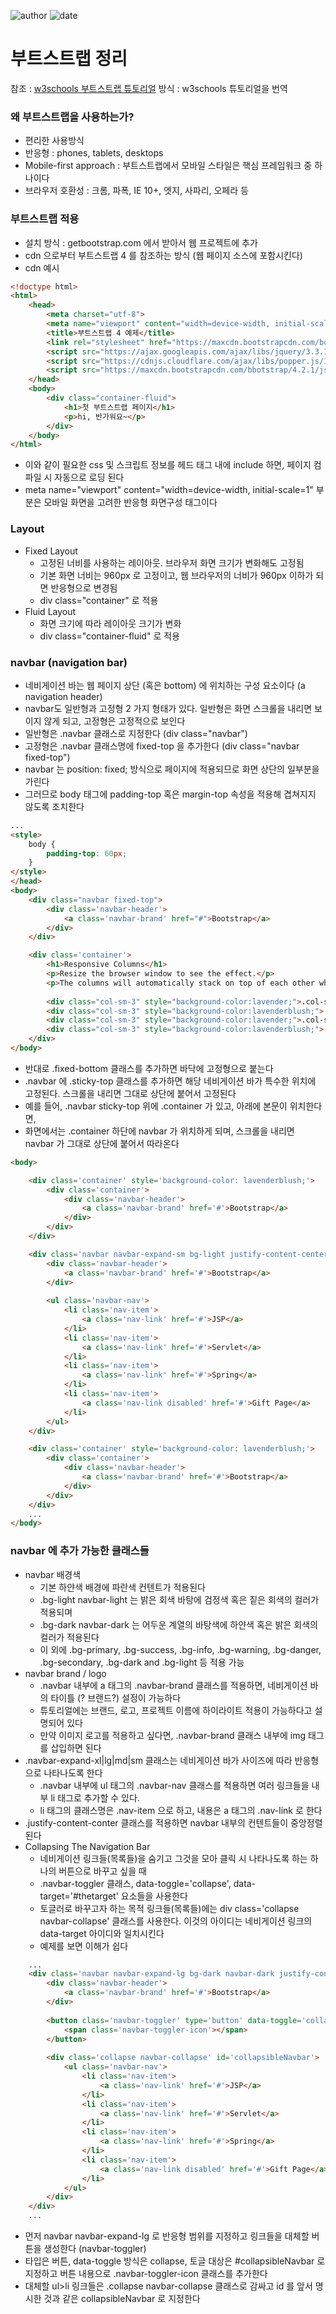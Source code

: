 ﻿
![author](https://img.shields.io/badge/author-daesungRa-lightgray.svg?style=flat-square)
![date](https://img.shields.io/badge/date-190128-lightgray.svg?style=flat-square)

# 부트스트랩 정리

참조 : [w3schools 부트스트랩 튜토리얼](https://www.w3schools.com/bootstrap4/)
방식 : w3schools 튜토리얼을 번역

### 왜 부트스트랩을 사용하는가?

- 편리한 사용방식
- 반응형 : phones, tablets, desktops
- Mobile-first approach : 부트스트랩에서 모바일 스타일은 핵심 프레임워크 중 하나이다
- 브라우저 호환성 : 크롬, 파폭, IE 10+, 엣지, 사파리, 오페라 등

### 부트스트랩 적용

- 설치 방식 : getbootstrap.com 에서 받아서 웹 프로젝트에 추가
- cdn 으로부터 부트스트랩 4 를 참조하는 방식 (웹 페이지 소스에 포함시킨다)
- cdn 예시

```HTML
<!doctype html>
<html>
	<head>
		<meta charset="utf-8">
		<meta name="viewport" content="width=device-width, initial-scale=1">
		<title>부트스트랩 4 예제</title>
		<link rel="stylesheet" href="https://maxcdn.bootstrapcdn.com/bootstrap/4.2.1/css/bootstrap.min.css">
		<script src="https://ajax.googleapis.com/ajax/libs/jquery/3.3.1/jquery.min.js"></script>
		<script src="https://cdnjs.cloudflare.com/ajax/libs/popper.js/1.14.6/umd/popper.min.js"></script>
		<script src="https://maxcdn.bootstrapcdn.com/bbotstrap/4.2.1/js/bootstrap.min.js"></script>
	</head>
	<body>
		<div class="container-fluid">
			<h1>첫 부트스트랩 페이지</h1>
			<p>hi, 반가워요~</p>
		</div>
	</body>
</html>
```

- 이와 같이 필요한 css 및 스크립트 정보를 헤드 태그 내에 include 하면, 페이지 컴파일 시 자동으로 로딩 된다
- meta name="viewport" content="width=device-width, initial-scale=1" 부분은 모바일 화면을 고려한 반응형 화면구성 태그이다

### Layout

- Fixed Layout
	* 고정된 너비를 사용하는 레이아웃. 브라우저 화면 크기가 변화해도 고정됨
	* 기본 화면 너비는 960px 로 고정이고, 웹 브라우저의 너비가 960px 이하가 되면 반응형으로 변경됨
	* div class="container" 로 적용
- Fluid Layout
	* 화면 크기에 따라 레이아웃 크기가 변화
	* div class="container-fluid" 로 적용

### navbar (navigation bar)

- 네비게이션 바는 웹 페이지 상단 (혹은 bottom) 에 위치하는 구성 요소이다 (a navigation header)
- navbar도 일반형과 고정형 2 가지 형태가 있다. 일반형은 화면 스크롤을 내리면 보이지 않게 되고, 고정형은 고정적으로 보인다
- 일반형은 .navbar 클래스로 지정한다 (div class="navbar")
- 고정형은 .navbar 클래스명에 fixed-top 을 추가한다 (div class="navbar fixed-top")
- navbar 는 position: fixed; 방식으로 페이지에 적용되므로 화면 상단의 일부분을 가린다
- 그러므로 body 태그에 padding-top 혹은 margin-top 속성을 적용해 겹쳐지지 않도록 조치한다

```HTML
...
<style>
	body {
		padding-top: 60px;
	}
</style>
</head>
<body>
	<div class="navbar fixed-top">
		<div class='navbar-header'>
			<a class='navbar-brand' href="#">Bootstrap</a>
		</div>
	</div>

	<div class='container'>
		<h1>Responsive Columns</h1>
		<p>Resize the browser window to see the effect.</p>
		<p>The columns will automatically stack on top of each other when the screen is less than 576px wide.</p>
		
		<div class="col-sm-3" style="background-color:lavender;">.col-sm-3</div>
		<div class="col-sm-3" style="background-color:lavenderblush;">.col-sm-3</div>
		<div class="col-sm-3" style="background-color:lavender;">.col-sm-3</div>
		<div class="col-sm-3" style="background-color:lavenderblush;">.col-sm-3</div>
	</div>
</body>
```

- 반대로 .fixed-bottom 클래스를 추가하면 바닥에 고정형으로 붙는다
- .navbar 에 .sticky-top 클래스를 추가하면 해당 네비게이션 바가 특수한 위치에 고정된다. 스크롤을 내리면 그대로 상단에 붙어서 고정된다
- 예를 들어, .navbar sticky-top 위에 .container 가 있고, 아래에 본문이 위치한다면,
- 화면에서는 .container 하단에 navbar 가 위치하게 되며, 스크롤을 내리면 navbar 가 그대로 상단에 붙어서 따라온다

```HTML
<body>

	<div class='container' style='background-color: lavenderblush;'>
		<div class='container'>
			<div class='navbar-header'>
				<a class='navbar-brand' href='#'>Bootstrap</a>
			</div>
		</div>
	</div>

	<div class='navbar navbar-expand-sm bg-light justify-content-center sticky-top'>
		<div class='navbar-header'>
			<a class='navbar-brand' href='#'>Bootstrap</a>
		</div>
		
		<ul class='navbar-nav'>
			<li class='nav-item'>
				<a class='nav-link' href='#'>JSP</a>
			</li>
			<li class='nav-item'>
				<a class='nav-link' href='#'>Servlet</a>
			</li>
			<li class='nav-item'>
				<a class='nav-link' href='#'>Spring</a>
			</li>
			<li class='nav-item'>
				<a class='nav-link disabled' href='#'>Gift Page</a>
			</li>
		</ul>
	</div>

	<div class='container' style='background-color: lavenderblush;'>
		<div class='container'>
			<div class='navbar-header'>
				<a class='navbar-brand' href='#'>Bootstrap</a>
			</div>
		</div>
	</div>
	...
</body>
```
### navbar 에 추가 가능한 클래스들

- navbar 배경색
	* 기본 하얀색 배경에 파란색 컨텐트가 적용된다
	* .bg-light navbar-light 는 밝은 회색 바탕에 검정색 혹은 짙은 회색의 컬러가 적용되며
	* .bg-dark navbar-dark 는 어두운 계열의 바탕색에 하얀색 혹은 밝은 회색의 컬러가 적용된다
	* 이 외에 .bg-primary, .bg-success, .bg-info, .bg-warning, .bg-danger, .bg-secondary, .bg-dark and .bg-light 등 적용 가능
- navbar brand / logo
	* .navbar 내부에 a 태그의 .navbar-brand 클래스를 적용하면, 네비게이션 바의 타이틀 (? 브랜드?) 설정이 가능하다
	* 튜토리얼에는 브랜드, 로고, 프로젝트 이름에 하이라이트 적용이 가능하다고 설명되어 있다
	* 만약 이미지 로고를 적용하고 싶다면, .navbar-brand 클래스 내부에 img 태그를 삽입하면 된다
- .navbar-expand-xl|lg|md|sm 클래스는 네비게이션 바가 사이즈에 따라 반응형으로 나타나도록 한다
	* .navbar 내부에 ul 태그의 .navbar-nav 클래스를 적용하면 여러 링크들을 내부 li 태그로 추가할 수 있다.
	* li 태그의 클래스명은 .nav-item 으로 하고, 내용은 a 태그의 .nav-link 로 한다
- .justify-content-conter 클래스를 적용하면 navbar 내부의 컨텐트들이 중앙정렬된다
- Collapsing The Navigation Bar
	* 네비게이션 링크들(목록들)을 숨기고 그것을 모아 클릭 시 나타나도록 하는 하나의 버튼으로 바꾸고 싶을 때
	* .navbar-toggler 클래스, data-toggle='collapse', data-target='#thetarget' 요소들을 사용한다
	* 토글러로 바꾸고자 하는 목적 링크들(목록들)에는 div class='collapse navbar-collapse' 클래스를 사용한다. 이것의 아이디는 네비게이션 링크의 data-target 아이디와 일치시킨다
	* 예제를 보면 이해가 쉽다

```HTML
	...
	<div class='navbar navbar-expand-lg bg-dark navbar-dark justify-content-center sticky-top'>
		<div class='navbar-header'>
			<a class='navbar-brand' href='#'>Bootstrap</a>
		</div>
		
		<button class='navbar-toggler' type='button' data-toggle='collapse' data-target='#collapsibleNavbar'>
			<span class='navbar-toggler-icon'></span>
		</button>
		
		<div class='collapse navbar-collapse' id='collapsibleNavbar'>
			<ul class='navbar-nav'>
				<li class='nav-item'>
					<a class='nav-link' href='#'>JSP</a>
				</li>
				<li class='nav-item'>
					<a class='nav-link' href='#'>Servlet</a>
				</li>
				<li class='nav-item'>
					<a class='nav-link' href='#'>Spring</a>
				</li>
				<li class='nav-item'>
					<a class='nav-link disabled' href='#'>Gift Page</a>
				</li>
			</ul>
		</div>
	</div>
	...
```

- 먼저 navbar navbar-expand-lg 로 반응형 범위를 지정하고 링크들을 대체할 버튼을 생성한다 (navbar-toggler)
- 타입은 버튼, data-toggle 방식은 collapse, 토글 대상은 #collapsibleNavbar 로 지정하고 버튼 내용으로 .navbar-toggler-icon 클래스를 추가한다
- 대체할 ul>li 링크들은 .collapse navbar-collapse 클래스로 감싸고 id 를 앞서 명시한 것과 같은 collapsibleNavbar 로 지정한다





















